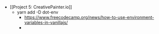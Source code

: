 - [[Project 5: CreativePainter.io]]
	- yarn add -D dot-env
		- https://www.freecodecamp.org/news/how-to-use-environment-variables-in-vanillajs/
		-